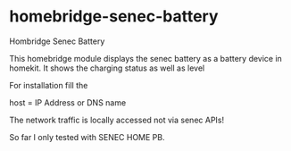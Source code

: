 # homebridge-senec-battery
Hombridge Senec Battery

This homebridge module displays the senec battery as a battery device in homekit.
It shows the charging status as well as level

For installation fill the

host = IP Address or DNS name

The network traffic is locally accessed not via senec APIs!

So far I only tested with SENEC HOME PB.
